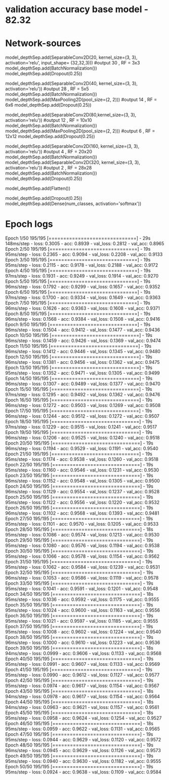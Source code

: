 # validation accuracy base model - 82.32

# Network-sources

model_depthSep.add(SeparableConv2D(20, kernel_size=(3, 3), activation='relu', input_shape= (32,32,3))) #output 30 , RF = 3x3
model_depthSep.add(BatchNormalization()) 
model_depthSep.add(Dropout(0.25))

model_depthSep.add(SeparableConv2D(40, kernel_size=(3, 3), activation='relu'))   #output 28 , RF = 5x5
model_depthSep.add(BatchNormalization())
model_depthSep.add(MaxPooling2D(pool_size=(2, 2))) #output 14 , RF = 6x6
model_depthSep.add(Dropout(0.25))

model_depthSep.add(SeparableConv2D(80,kernel_size=(3, 3), activation='relu')) #output 12 , RF = 10x10
model_depthSep.add(BatchNormalization())
model_depthSep.add(MaxPooling2D(pool_size=(2, 2))) #output 6 , RF = 12x12
model_depthSep.add(Dropout(0.25))

model_depthSep.add(SeparableConv2D(160, kernel_size=(3, 3), activation='relu')) #output 4 , RF = 20x20
model_depthSep.add(BatchNormalization())
model_depthSep.add(SeparableConv2D(320, kernel_size=(3, 3), activation='relu')) #output 2 , RF = 28x28
model_depthSep.add(BatchNormalization())
model_depthSep.add(Dropout(0.25))

model_depthSep.add(Flatten())

model_depthSep.add(Dropout(0.25))
model_depthSep.add(Dense(num_classes, activation='softmax'))

# Epoch logs
Epoch 1/50
195/195 [==============================] - 29s 148ms/step - loss: 0.3005 - acc: 0.8939 - val_loss: 0.2812 - val_acc: 0.8965
Epoch 2/50
195/195 [==============================] - 19s 95ms/step - loss: 0.2365 - acc: 0.9094 - val_loss: 0.2208 - val_acc: 0.9133
Epoch 3/50
195/195 [==============================] - 19s 95ms/step - loss: 0.2115 - acc: 0.9178 - val_loss: 0.2188 - val_acc: 0.9172
Epoch 4/50
195/195 [==============================] - 19s 97ms/step - loss: 0.1931 - acc: 0.9249 - val_loss: 0.1914 - val_acc: 0.9270
Epoch 5/50
195/195 [==============================] - 19s 96ms/step - loss: 0.1792 - acc: 0.9299 - val_loss: 0.1657 - val_acc: 0.9352
Epoch 6/50
195/195 [==============================] - 19s 97ms/step - loss: 0.1700 - acc: 0.9334 - val_loss: 0.1649 - val_acc: 0.9363
Epoch 7/50
195/195 [==============================] - 19s 96ms/step - loss: 0.1626 - acc: 0.9363 - val_loss: 0.1608 - val_acc: 0.9371
Epoch 8/50
195/195 [==============================] - 19s 96ms/step - loss: 0.1568 - acc: 0.9384 - val_loss: 0.1508 - val_acc: 0.9416
Epoch 9/50
195/195 [==============================] - 19s 96ms/step - loss: 0.1504 - acc: 0.9412 - val_loss: 0.1477 - val_acc: 0.9436
Epoch 10/50
195/195 [==============================] - 19s 96ms/step - loss: 0.1459 - acc: 0.9426 - val_loss: 0.1369 - val_acc: 0.9474
Epoch 11/50
195/195 [==============================] - 19s 96ms/step - loss: 0.1412 - acc: 0.9446 - val_loss: 0.1345 - val_acc: 0.9480
Epoch 12/50
195/195 [==============================] - 19s 96ms/step - loss: 0.1381 - acc: 0.9456 - val_loss: 0.1362 - val_acc: 0.9475
Epoch 13/50
195/195 [==============================] - 19s 95ms/step - loss: 0.1352 - acc: 0.9471 - val_loss: 0.1305 - val_acc: 0.9499
Epoch 14/50
195/195 [==============================] - 19s 96ms/step - loss: 0.1307 - acc: 0.9489 - val_loss: 0.1377 - val_acc: 0.9470
Epoch 15/50
195/195 [==============================] - 19s 97ms/step - loss: 0.1295 - acc: 0.9492 - val_loss: 0.1362 - val_acc: 0.9476
Epoch 16/50
195/195 [==============================] - 19s 96ms/step - loss: 0.1272 - acc: 0.9503 - val_loss: 0.1269 - val_acc: 0.9508
Epoch 17/50
195/195 [==============================] - 19s 96ms/step - loss: 0.1244 - acc: 0.9512 - val_loss: 0.1272 - val_acc: 0.9507
Epoch 18/50
195/195 [==============================] - 19s 97ms/step - loss: 0.1229 - acc: 0.9515 - val_loss: 0.1241 - val_acc: 0.9517
Epoch 19/50
195/195 [==============================] - 19s 96ms/step - loss: 0.1206 - acc: 0.9525 - val_loss: 0.1240 - val_acc: 0.9518
Epoch 20/50
195/195 [==============================] - 19s 96ms/step - loss: 0.1194 - acc: 0.9529 - val_loss: 0.1191 - val_acc: 0.9540
Epoch 21/50
195/195 [==============================] - 19s 95ms/step - loss: 0.1174 - acc: 0.9538 - val_loss: 0.1260 - val_acc: 0.9518
Epoch 22/50
195/195 [==============================] - 19s 95ms/step - loss: 0.1160 - acc: 0.9546 - val_loss: 0.1231 - val_acc: 0.9530
Epoch 23/50
195/195 [==============================] - 19s 96ms/step - loss: 0.1152 - acc: 0.9548 - val_loss: 0.1305 - val_acc: 0.9500
Epoch 24/50
195/195 [==============================] - 19s 96ms/step - loss: 0.1129 - acc: 0.9554 - val_loss: 0.1237 - val_acc: 0.9528
Epoch 25/50
195/195 [==============================] - 19s 95ms/step - loss: 0.1122 - acc: 0.9556 - val_loss: 0.1220 - val_acc: 0.9532
Epoch 26/50
195/195 [==============================] - 19s 96ms/step - loss: 0.1102 - acc: 0.9568 - val_loss: 0.1393 - val_acc: 0.9481
Epoch 27/50
195/195 [==============================] - 19s 95ms/step - loss: 0.1101 - acc: 0.9570 - val_loss: 0.1205 - val_acc: 0.9533
Epoch 28/50
195/195 [==============================] - 18s 95ms/step - loss: 0.1086 - acc: 0.9574 - val_loss: 0.1213 - val_acc: 0.9530
Epoch 29/50
195/195 [==============================] - 19s 95ms/step - loss: 0.1080 - acc: 0.9576 - val_loss: 0.1194 - val_acc: 0.9538
Epoch 30/50
195/195 [==============================] - 19s 95ms/step - loss: 0.1066 - acc: 0.9578 - val_loss: 0.1154 - val_acc: 0.9562
Epoch 31/50
195/195 [==============================] - 19s 95ms/step - loss: 0.1062 - acc: 0.9584 - val_loss: 0.1239 - val_acc: 0.9531
Epoch 32/50
195/195 [==============================] - 19s 96ms/step - loss: 0.1053 - acc: 0.9586 - val_loss: 0.1119 - val_acc: 0.9578
Epoch 33/50
195/195 [==============================] - 19s 95ms/step - loss: 0.1041 - acc: 0.9591 - val_loss: 0.1201 - val_acc: 0.9548
Epoch 34/50
195/195 [==============================] - 18s 95ms/step - loss: 0.1036 - acc: 0.9592 - val_loss: 0.1175 - val_acc: 0.9555
Epoch 35/50
195/195 [==============================] - 19s 95ms/step - loss: 0.1024 - acc: 0.9600 - val_loss: 0.1163 - val_acc: 0.9556
Epoch 36/50
195/195 [==============================] - 19s 95ms/step - loss: 0.1021 - acc: 0.9597 - val_loss: 0.1185 - val_acc: 0.9555
Epoch 37/50
195/195 [==============================] - 19s 95ms/step - loss: 0.1008 - acc: 0.9602 - val_loss: 0.1224 - val_acc: 0.9540
Epoch 38/50
195/195 [==============================] - 19s 96ms/step - loss: 0.1000 - acc: 0.9610 - val_loss: 0.1223 - val_acc: 0.9536
Epoch 39/50
195/195 [==============================] - 18s 94ms/step - loss: 0.0999 - acc: 0.9606 - val_loss: 0.1133 - val_acc: 0.9568
Epoch 40/50
195/195 [==============================] - 19s 95ms/step - loss: 0.0991 - acc: 0.9607 - val_loss: 0.1133 - val_acc: 0.9569
Epoch 41/50
195/195 [==============================] - 19s 95ms/step - loss: 0.0990 - acc: 0.9612 - val_loss: 0.1127 - val_acc: 0.9577
Epoch 42/50
195/195 [==============================] - 19s 95ms/step - loss: 0.0974 - acc: 0.9617 - val_loss: 0.1154 - val_acc: 0.9567
Epoch 43/50
195/195 [==============================] - 18s 94ms/step - loss: 0.0978 - acc: 0.9617 - val_loss: 0.1154 - val_acc: 0.9564
Epoch 44/50
195/195 [==============================] - 18s 94ms/step - loss: 0.0963 - acc: 0.9621 - val_loss: 0.1157 - val_acc: 0.9561
Epoch 45/50
195/195 [==============================] - 18s 95ms/step - loss: 0.0958 - acc: 0.9624 - val_loss: 0.1254 - val_acc: 0.9527
Epoch 46/50
195/195 [==============================] - 18s 95ms/step - loss: 0.0959 - acc: 0.9622 - val_loss: 0.1131 - val_acc: 0.9565
Epoch 47/50
195/195 [==============================] - 19s 95ms/step - loss: 0.0944 - acc: 0.9629 - val_loss: 0.1120 - val_acc: 0.9572
Epoch 48/50
195/195 [==============================] - 19s 96ms/step - loss: 0.0945 - acc: 0.9629 - val_loss: 0.1126 - val_acc: 0.9573
Epoch 49/50
195/195 [==============================] - 19s 95ms/step - loss: 0.0940 - acc: 0.9630 - val_loss: 0.1182 - val_acc: 0.9555
Epoch 50/50
195/195 [==============================] - 19s 95ms/step - loss: 0.0924 - acc: 0.9638 - val_loss: 0.1109 - val_acc: 0.9584
